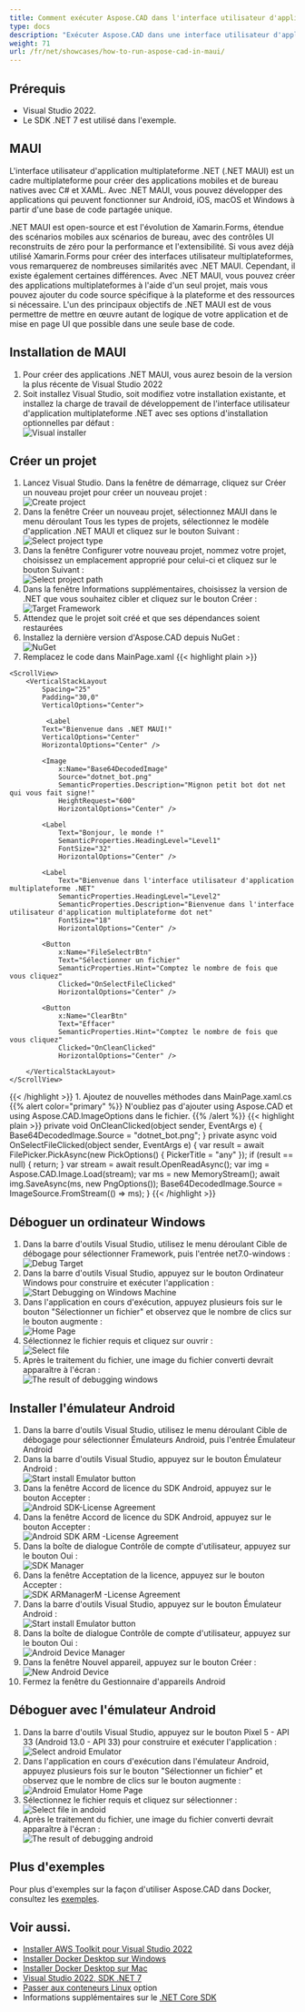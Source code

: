 ```yaml
---
title: Comment exécuter Aspose.CAD dans l'interface utilisateur d'application multiplateforme (MAUI)
type: docs
description: "Exécuter Aspose.CAD dans une interface utilisateur d'application multiplateforme (MAUI)."
weight: 71
url: /fr/net/showcases/how-to-run-aspose-cad-in-maui/
---
```


## Prérequis
- Visual Studio 2022.
- Le SDK .NET 7 est utilisé dans l'exemple.


## MAUI

L'interface utilisateur d'application multiplateforme .NET (.NET MAUI) est un cadre multiplateforme pour créer des applications mobiles et de bureau natives avec C# et XAML.
Avec .NET MAUI, vous pouvez développer des applications qui peuvent fonctionner sur Android, iOS, macOS et Windows à partir d'une base de code partagée unique.

.NET MAUI est open-source et est l'évolution de Xamarin.Forms, étendue des scénarios mobiles aux scénarios de bureau, avec des contrôles UI reconstruits de zéro pour la performance et l'extensibilité.
Si vous avez déjà utilisé Xamarin.Forms pour créer des interfaces utilisateur multiplateformes, vous remarquerez de nombreuses similarités avec .NET MAUI.
Cependant, il existe également certaines différences.
Avec .NET MAUI, vous pouvez créer des applications multiplateformes à l'aide d'un seul projet, mais vous pouvez ajouter du code source spécifique à la plateforme et des ressources si nécessaire.
L'un des principaux objectifs de .NET MAUI est de vous permettre de mettre en œuvre autant de logique de votre application et de mise en page UI que possible dans une seule base de code.


## Installation de MAUI

1. Pour créer des applications .NET MAUI, vous aurez besoin de la version la plus récente de Visual Studio 2022
1. Soit installez Visual Studio, soit modifiez votre installation existante, et installez la charge de travail de développement de l'interface utilisateur d'application multiplateforme .NET avec ses options d'installation optionnelles par défaut :<br>
![Visual installer](/_assets/showcases/maui/visual-installer.png)


## Créer un projet

1. Lancez Visual Studio. Dans la fenêtre de démarrage, cliquez sur Créer un nouveau projet pour créer un nouveau projet :<br>
![Create project](/_assets/showcases/maui/create-project.png)<br>
1. Dans la fenêtre Créer un nouveau projet, sélectionnez MAUI dans le menu déroulant Tous les types de projets, sélectionnez le modèle d'application .NET MAUI et cliquez sur le bouton Suivant :<br>
![Select project type](/_assets/showcases/maui/select-project.png)<br>
1. Dans la fenêtre Configurer votre nouveau projet, nommez votre projet, choisissez un emplacement approprié pour celui-ci et cliquez sur le bouton Suivant :<br>
![Select project path](/_assets/showcases/maui/select-project-path.png)<br>
1. Dans la fenêtre Informations supplémentaires, choisissez la version de .NET que vous souhaitez cibler et cliquez sur le bouton Créer :<br>
![Target Framework](/_assets/showcases/maui/select-framework.png)<br>
1. Attendez que le projet soit créé et que ses dépendances soient restaurées
1. Installez la dernière version d'Aspose.CAD depuis NuGet :<br>
![NuGet](/_assets/showcases/maui/nuget.png)<br>
1. Remplacez le code dans MainPage.xaml
{{< highlight plain >}}
<?xml version="1.0" encoding="utf-8" ?>
<ContentPage xmlns="http://schemas.microsoft.com/dotnet/2021/maui"
             xmlns:x="http://schemas.microsoft.com/winfx/2009/xaml"
             x:Class="MauiApp1.MainPage">

    <ScrollView>
        <VerticalStackLayout
            Spacing="25"
            Padding="30,0"
            VerticalOptions="Center">

             <Label 
            Text="Bienvenue dans .NET MAUI!"
            VerticalOptions="Center" 
            HorizontalOptions="Center" />

            <Image
                x:Name="Base64DecodedImage"
                Source="dotnet_bot.png"
                SemanticProperties.Description="Mignon petit bot dot net qui vous fait signe!"
                HeightRequest="600"
                HorizontalOptions="Center" />

            <Label
                Text="Bonjour, le monde !"
                SemanticProperties.HeadingLevel="Level1"
                FontSize="32"
                HorizontalOptions="Center" />

            <Label
                Text="Bienvenue dans l'interface utilisateur d'application multiplateforme .NET"
                SemanticProperties.HeadingLevel="Level2"
                SemanticProperties.Description="Bienvenue dans l'interface utilisateur d'application multiplateforme dot net"
                FontSize="18"
                HorizontalOptions="Center" />

            <Button
                x:Name="FileSelectrBtn"
                Text="Sélectionner un fichier"
                SemanticProperties.Hint="Comptez le nombre de fois que vous cliquez"
                Clicked="OnSelectFileClicked"
                HorizontalOptions="Center" />

            <Button
                x:Name="ClearBtn"
                Text="Effacer"
                SemanticProperties.Hint="Comptez le nombre de fois que vous cliquez"
                Clicked="OnCleanClicked"
                HorizontalOptions="Center" />

        </VerticalStackLayout>
    </ScrollView>
</ContentPage>
{{< /highlight >}}
1. Ajoutez de nouvelles méthodes dans MainPage.xaml.cs
{{% alert color="primary" %}} 
N'oubliez pas d'ajouter using Aspose.CAD et using Aspose.CAD.ImageOptions dans le fichier.
{{% /alert %}}
{{< highlight plain >}}
private void OnCleanClicked(object sender, EventArgs e)
{
    Base64DecodedImage.Source = "dotnet_bot.png";
}
private async void OnSelectFileClicked(object sender, EventArgs e)
{
    var result = await FilePicker.PickAsync(new PickOptions()
    {
        PickerTitle = "any"
    });
    if (result == null)
    {
        return;
    }
    var stream = await result.OpenReadAsync();
    var img = Aspose.CAD.Image.Load(stream);
    var ms = new MemoryStream();
    await img.SaveAsync(ms, new PngOptions());
    Base64DecodedImage.Source = ImageSource.FromStream(() => ms);
}
{{< /highlight >}}


## Déboguer un ordinateur Windows

1. Dans la barre d'outils Visual Studio, utilisez le menu déroulant Cible de débogage pour sélectionner Framework, puis l'entrée net7.0-windows :<br>
![Debug Target](/_assets/showcases/maui/windows-mode.png)<br>
1. Dans la barre d'outils Visual Studio, appuyez sur le bouton Ordinateur Windows pour construire et exécuter l'application :<br>
![Start Debugging on Windows Machine](/_assets/showcases/maui/windows-start-debug.png)<br>
1. Dans l'application en cours d'exécution, appuyez plusieurs fois sur le bouton "Sélectionner un fichier" et observez que le nombre de clics sur le bouton augmente :<br>
![Home Page](/_assets/showcases/maui/windows-home-page.png)<br>
1. Sélectionnez le fichier requis et cliquez sur ouvrir :<br>
![Select file](/_assets/showcases/maui/select-file.png)<br>
1. Après le traitement du fichier, une image du fichier converti devrait apparaître à l'écran :<br>
![The result of debugging windows](/_assets/showcases/maui/windows-result.png)


## Installer l'émulateur Android

1. Dans la barre d'outils Visual Studio, utilisez le menu déroulant Cible de débogage pour sélectionner Émulateurs Android, puis l'entrée Émulateur Android
1. Dans la barre d'outils Visual Studio, appuyez sur le bouton Émulateur Android :<br>
![Start install Emulator button](/_assets/showcases/maui/start-install-emulator.png)<br>
1. Dans la fenêtre Accord de licence du SDK Android, appuyez sur le bouton Accepter :<br>
![Android SDK-License Agreement](/_assets/showcases/maui/android-sdk-1.png)<br>
1. Dans la fenêtre Accord de licence du SDK Android, appuyez sur le bouton Accepter :<br>
![Android SDK ARM -License Agreement](/_assets/showcases/maui/android-sdk-2.png)<br>
1. Dans la boîte de dialogue Contrôle de compte d'utilisateur, appuyez sur le bouton Oui :<br>
![SDK Manager](/_assets/showcases/maui/android-sdk-3.png)<br>
1. Dans la fenêtre Acceptation de la licence, appuyez sur le bouton Accepter :<br>
![SDK ARManagerM -License Agreement](/_assets/showcases/maui/android-sdk-4.png)<br>
1. Dans la barre d'outils Visual Studio, appuyez sur le bouton Émulateur Android :<br>
![Start install Emulator button](/_assets/showcases/maui/start-install-emulator.png)<br>
1. Dans la boîte de dialogue Contrôle de compte d'utilisateur, appuyez sur le bouton Oui :<br>
![Android Device Manager](/_assets/showcases/maui/android-device-manager.png)<br>
1. Dans la fenêtre Nouvel appareil, appuyez sur le bouton Créer :<br>
![New Android Device](/_assets/showcases/maui/android-new-device.png)<br>
1. Fermez la fenêtre du Gestionnaire d'appareils Android


## Déboguer avec l'émulateur Android

1. Dans la barre d'outils Visual Studio, appuyez sur le bouton Pixel 5 - API 33 (Android 13.0 - API 33) pour construire et exécuter l'application :<br>
![Select android Emulator](/_assets/showcases/maui/select-android-emulator.png)<br>
1. Dans l'application en cours d'exécution dans l'émulateur Android, appuyez plusieurs fois sur le bouton "Sélectionner un fichier" et observez que le nombre de clics sur le bouton augmente :<br>
![Android Emulator Home Page](/_assets/showcases/maui/android-home-page.png)<br>
1. Sélectionnez le fichier requis et cliquez sur sélectionner :<br>
![Select file in andoid](/_assets/showcases/maui/select-file-android.png)<br>
1. Après le traitement du fichier, une image du fichier converti devrait apparaître à l'écran :<br>
![The result of debugging android](/_assets/showcases/maui/android-result.png)


## Plus d'exemples

Pour plus d'exemples sur la façon d'utiliser Aspose.CAD dans Docker, consultez les [exemples](https://github.com/aspose-cad/Aspose.CAD-Documentation).


## Voir aussi.

- [Installer AWS Toolkit pour Visual Studio 2022](https://marketplace.visualstudio.com/items?itemName=AmazonWebServices.AWSToolkitforVisualStudio2022)
- [Installer Docker Desktop sur Windows](https://docs.docker.com/docker-for-windows/install/)
- [Installer Docker Desktop sur Mac](https://docs.docker.com/docker-for-mac/install/)
- [Visual Studio 2022, SDK .NET 7](https://docs.microsoft.com/en-us/dotnet/core/install/windows?tabs=net70#dependencies)
- [Passer aux conteneurs Linux](https://docs.docker.com/docker-for-windows/#switch-between-windows-and-linux-containers) option
- Informations supplémentaires sur le [.NET Core SDK](https://hub.docker.com/_/microsoft-dotnet-sdk)

